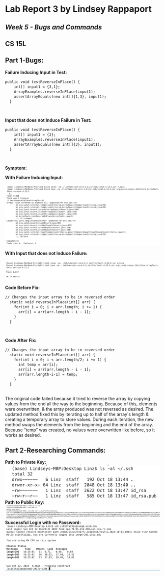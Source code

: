 # Lab Report 3 by Lindsey Rappaport

## *Week 5 - Bugs and Commands*

## CS 15L

## **Part 1-Bugs:** <br/>

**Failure Inducing Input in Test:** <br/>

```
public void testReverseInPlace() {
    int[] input1 = {3,1};
    ArrayExamples.reverseInPlace(input1);
    assertArrayEquals(new int[]{1,3}, input1);
  }
```

<br/>

**Input that does not Induce Failure in Test:** <br/>

```
public void testReverseInPlace() {
    int[] input1 = {3};
    ArrayExamples.reverseInPlace(input1);
    assertArrayEquals(new int[]{3}, input1);
  }
```

<br/>

**Symptom:** <br/>

**With Failure Inducing Input:** <br/>

![Image](failInduce.png) <br/>

**With Input that does not Induce Failure:** <br/>

![Image](noFail.png) <br/>

**Code Before Fix:** <br/>

```
// Changes the input array to be in reversed order
  static void reverseInPlace(int[] arr) {
    for(int i = 0; i < arr.length; i += 1) {
      arr[i] = arr[arr.length - i - 1];
    }
  }
```

<br/>

**Code After Fix:** <br/>

```
// Changes the input array to be in reversed order
  static void reverseInPlace(int[] arr) {
    for(int i = 0; i < arr.length/2; i += 1) {
      int temp = arr[i];
      arr[i] = arr[arr.length - i - 1];
      arr[arr.length-i-1] = temp;
    }
  }
```

<br/>
The original code failed because it tried to reverse the array by copying values from the end all the way to the beginning. Because of this, elements were overwritten, & the array produced was not reversed as desired.
The updated method fixed this by iterating up to half of the array's length & creating a temporary array to store values. During each iteration, the new method swaps the elements from the beginning and the end of the array. Because “temp” was created, no values were overwritten like before, so it works as desired.
<br/>

## **Part 2-Researching Commands:** <br/>
**Path to Private Key:** <br/>
![Image](privPath.png) <br/>
**Path to Public Key:** <br/>
![Image](pubPath.png) <br/>
**Successful Login with no Password:** <br/>
![Image](successNoPW.png) <br/>

